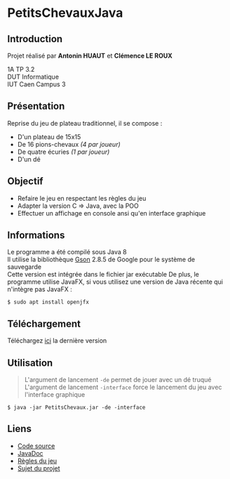 # PetitsChevauxJava
## Introduction
Projet réalisé par **Antonin HUAUT** et **Clémence LE ROUX**  

1A TP 3.2  
DUT Informatique  
IUT Caen Campus 3

## Présentation 
Reprise du jeu de plateau traditionnel, il se compose :
- D'un plateau de 15x15
- De 16 pions-chevaux *(4 par joueur)*
- De quatre écuries *(1 par joueur)*
- D'un dé

## Objectif
- Refaire le jeu en respectant les règles du jeu
- Adapter la version C => Java, avec la POO
- Effectuer un affichage en console ansi qu'en interface graphique

## Informations
Le programme a été compilé sous Java 8  
Il utilise la bibliothèque [Gson](https://github.com/google/gson "Gson") 2.8.5 de Google pour le système de sauvegarde  
Cette version est intégrée dans le fichier jar exécutable
De plus, le programme utilise JavaFX, si vous utilisez une version de Java récente qui n'intègre pas JavaFX :  
```shell
$ sudo apt install openjfx
```

## Téléchargement
Téléchargez [ici](https://github.com/Manerr/PetitsChevauxJava/releases/latest "Dernière version") la dernière version  

## Utilisation
> L'argument de lancement `-de` permet de jouer avec un dé truqué  
> L'argument de lancement `-interface` force le lancement du jeu avec l'interface graphique

```shell
$ java -jar PetitsChevaux.jar -de -interface
```

## Liens
- [Code source](https://github.com/Manerr/PetitsChevauxJava/tree/master/src/fr/huautleroux/petitschevaux "Code source")
- [JavaDoc](http://petitschevauxjava.maner.fr/ "JavaDoc")
- [Règles du jeu](https://fr.wikipedia.org/wiki/Jeu_des_petits_chevaux "Règle du jeu des petits chevaux")
- [Sujet du projet](https://www.docdroid.net/8St4O5K/consigne.pdf "Sujet du projet 2019")